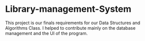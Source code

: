 # Library-management-System
This project is our finals requirements for our Data Structures and Algorithms Class. I helped to contribute mainly on the database management and the UI of the program.
